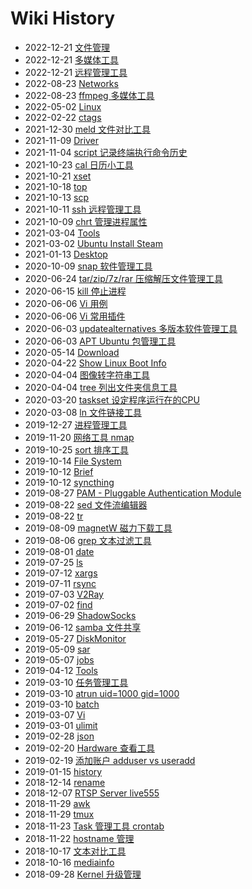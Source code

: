 # Wiki History

- 2022-12-21   [文件管理](/0077_Tools_File)
- 2022-12-21   [多媒体工具](/0076_Tools_Media)
- 2022-12-21   [远程管理工具](/0075_Tools_Remote)
- 2022-08-23   [Networks](/0060_Networks)
- 2022-08-23   [ffmpeg 多媒体工具](/0002_Tools_Media_ffmpeg)
- 2022-05-02   [Linux](/0001_Linux)
- 2022-02-22   [ctags](/0003_Tools_ctags)
- 2021-12-30   [meld 文件对比工具](/0004_Tools_TextCompare_meld)
- 2021-11-09   [Driver](/0005_Driver)
- 2021-11-04   [script 记录终端执行命令历史](/0006_Tools_script)
- 2021-10-23   [cal 日历小工具](/0007_Tools_cal)
- 2021-10-21   [xset](/0008_Tools_xset)
- 2021-10-18   [top](/0009_Tools_Process_top)
- 2021-10-13   [scp](/0010_Tools_Remote_scp)
- 2021-10-11   [ssh 远程管理工具](/0011_Tools_Remote_ssh)
- 2021-10-09   [chrt 管理进程属性](/0012_Tools_chrt)
- 2021-03-04   [Tools](/0056_Networks_Tools)
- 2021-03-02   [Ubuntu Install Steam](/0063_Ubuntu_InstallSteam)
- 2021-01-13   [Desktop](/0057_Desktop)
- 2020-10-09   [snap 软件管理工具](/0021_Tools_snap)
- 2020-06-24   [tar/zip/7z/rar 压缩解压文件管理工具](/0020_Tools_Archiver)
- 2020-06-15   [kill 停止进程](/0019_Tools_Process_kill)
- 2020-06-06   [Vi 用例](/0018_Tools_Vi_UseCase)
- 2020-06-06   [Vi 常用插件](/0017_Tools_Vi_Plugins)
- 2020-06-03   [updatealternatives 多版本软件管理工具](/0016_Tools_updatealternatives)
- 2020-06-03   [APT Ubuntu 包管理工具](/0015_Ubuntu_APT)
- 2020-05-14   [Download](/0014_Ubuntu_Download)
- 2020-04-22   [Show Linux Boot Info](/0061_Tools_ShowBootInfo)
- 2020-04-04   [图像转字符串工具](/0036_Tools_Media_image2string)
- 2020-04-04   [tree 列出文件夹信息工具](/0035_Tools_tree)
- 2020-03-20   [taskset 设定程序运行在的CPU](/0034_Tools_Process_taskset)
- 2020-03-08   [ln 文件链接工具](/0033_Tools_File_ln)
- 2019-12-27   [进程管理工具](/0032_Tools_Process)
- 2019-11-20   [网络工具 nmap](/0062_Tools_nmap)
- 2019-10-25   [sort 排序工具](/0031_Tools_sort)
- 2019-10-14   [File System](/0064_FileSystem)
- 2019-10-12   [Brief](/0030_Tools_bc)
- 2019-10-12   [syncthing](/0029_Tools_Remote_syncthing)
- 2019-08-27   [PAM - Pluggable Authentication Module](/0065_Security_PAM)
- 2019-08-22   [sed 文件流编辑器](/0027_Tools_sed)
- 2019-08-22   [tr](/0026_Tools_tr)
- 2019-08-09   [magnetW 磁力下载工具](/0055_Ubuntu_Download_magnetW)
- 2019-08-06   [grep 文本过滤工具](/0025_Tools_grep)
- 2019-08-01   [date](/0024_Tools_date)
- 2019-07-25   [ls](/0023_Tools_ls)
- 2019-07-12   [xargs](/0022_Tools_xargs)
- 2019-07-11   [rsync](/0044_Tools_Remote_rsync)
- 2019-07-03   [V2Ray](/0066_Networks_Proxy_V2Ray)
- 2019-07-02   [find](/0043_Tools_File_find)
- 2019-06-29   [ShadowSocks](/0067_Networks_Proxy_shadowsocks)
- 2019-06-12   [samba 文件共享](/0046_Tools_Remote_Samba)
- 2019-05-27   [DiskMonitor](/0045_Tools_DiskMonitor)
- 2019-05-09   [sar](/0048_Networks_Tools_sar)
- 2019-05-07   [jobs](/0047_Tools_TaskSchedule_jobs)
- 2019-04-12   [Tools](/0059_Tools)
- 2019-03-10   [任务管理工具](/0040_Tools_TaskSchedule)
- 2019-03-10   [atrun uid=1000 gid=1000](/0037_Tools_TaskSchedule_at)
- 2019-03-10   [batch](/0038_Tools_TaskSchedule_batch)
- 2019-03-07   [Vi](/0039_Tools_Vi)
- 2019-03-01   [ulimit](/0041_Tools_ulimit)
- 2019-02-28   [json](/0042_Tools_json)
- 2019-02-20   [Hardware 查看工具](/0068_Tools_HardwareInfo)
- 2019-02-19   [添加账户 adduser vs useradd](/0069_Tools_添加账户)
- 2019-01-15   [history](/0049_Tools_history)
- 2018-12-14   [rename](/0050_Tools_File_rename)
- 2018-12-07   [RTSP Server live555](/0070_Tools_Media_live555)
- 2018-11-29   [awk](/0052_Tools_awk)
- 2018-11-29   [tmux](/0051_Tools_Remote_tmux)
- 2018-11-23   [Task 管理工具 crontab](/0071_Tools_TaskSchedule_crontab)
- 2018-11-22   [hostname 管理](/0072_Tools_hostname)
- 2018-10-17   [文本对比工具](/0054_Tools_TextCompare)
- 2018-10-16   [mediainfo](/0053_Tools_Media_mediainfo)
- 2018-09-28   [Kernel 升级管理](/0073_Tools_KernelUpgrade)
